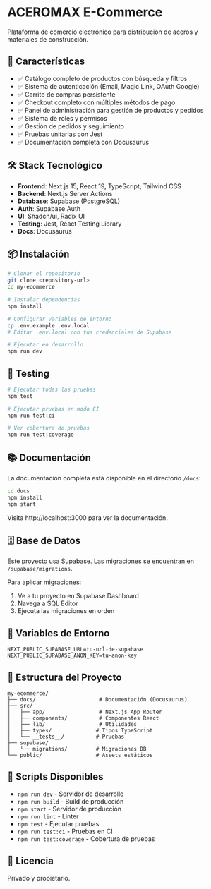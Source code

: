 # ACEROMAX E-Commerce

Plataforma de comercio electrónico para distribución de aceros y materiales de construcción.

## 🚀 Características

- ✅ Catálogo completo de productos con búsqueda y filtros
- ✅ Sistema de autenticación (Email, Magic Link, OAuth Google)
- ✅ Carrito de compras persistente
- ✅ Checkout completo con múltiples métodos de pago
- ✅ Panel de administración para gestión de productos y pedidos
- ✅ Sistema de roles y permisos
- ✅ Gestión de pedidos y seguimiento
- ✅ Pruebas unitarias con Jest
- ✅ Documentación completa con Docusaurus

## 🛠️ Stack Tecnológico

- **Frontend**: Next.js 15, React 19, TypeScript, Tailwind CSS
- **Backend**: Next.js Server Actions
- **Database**: Supabase (PostgreSQL)
- **Auth**: Supabase Auth
- **UI**: Shadcn/ui, Radix UI
- **Testing**: Jest, React Testing Library
- **Docs**: Docusaurus

## 📦 Instalación

```bash
# Clonar el repositorio
git clone <repository-url>
cd my-ecommerce

# Instalar dependencias
npm install

# Configurar variables de entorno
cp .env.example .env.local
# Editar .env.local con tus credenciales de Supabase

# Ejecutar en desarrollo
npm run dev
```

## 🧪 Testing

```bash
# Ejecutar todas las pruebas
npm test

# Ejecutar pruebas en modo CI
npm run test:ci

# Ver cobertura de pruebas
npm run test:coverage
```

## 📚 Documentación

La documentación completa está disponible en el directorio `/docs`:

```bash
cd docs
npm install
npm start
```

Visita http://localhost:3000 para ver la documentación.

## 🗄️ Base de Datos

Este proyecto usa Supabase. Las migraciones se encuentran en `/supabase/migrations`.

Para aplicar migraciones:
1. Ve a tu proyecto en Supabase Dashboard
2. Navega a SQL Editor
3. Ejecuta las migraciones en orden

## 🔑 Variables de Entorno

```env
NEXT_PUBLIC_SUPABASE_URL=tu-url-de-supabase
NEXT_PUBLIC_SUPABASE_ANON_KEY=tu-anon-key
```

## 📁 Estructura del Proyecto

```
my-ecommerce/
├── docs/                    # Documentación (Docusaurus)
├── src/
│   ├── app/                 # Next.js App Router
│   ├── components/          # Componentes React
│   ├── lib/                 # Utilidades
│   ├── types/              # Tipos TypeScript
│   └── __tests__/          # Pruebas
├── supabase/
│   └── migrations/         # Migraciones DB
└── public/                 # Assets estáticos
```

## 🚦 Scripts Disponibles

- `npm run dev` - Servidor de desarrollo
- `npm run build` - Build de producción
- `npm start` - Servidor de producción
- `npm run lint` - Linter
- `npm test` - Ejecutar pruebas
- `npm run test:ci` - Pruebas en CI
- `npm run test:coverage` - Cobertura de pruebas

## 📝 Licencia

Privado y propietario.
